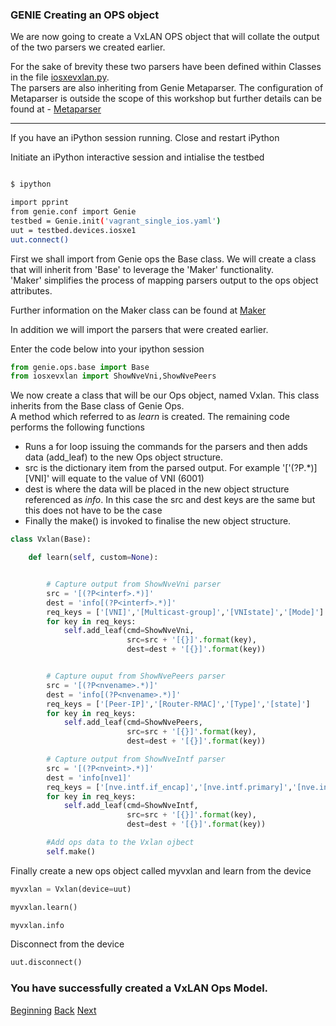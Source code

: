 ### GENIE Creating an OPS object

We are now going to create a VxLAN OPS object that will collate the output of the two parsers we created earlier.

For the sake of brevity these two parsers have been defined within Classes in the file [iosxevxlan.py](../scripts/iosxevxlan.py).  
The parsers are also inheriting from Genie Metaparser.  The configuration of Metaparser is outside the scope of this workshop
but further details can be found at - [Metaparser](https://pubhub.devnetcloud.com/media/pyats-packages/docs/metaparser/index.html)

---

If you have an iPython session running. Close and restart iPython

Initiate an iPython interactive session and intialise the testbed

```bash

$ ipython

import pprint
from genie.conf import Genie
testbed = Genie.init('vagrant_single_ios.yaml')
uut = testbed.devices.iosxe1
uut.connect()

```    


First we shall import from Genie ops the Base class.  We will create a class that will inherit from 'Base' to leverage the
'Maker' functionality.  
'Maker' simplifies the process of mapping parsers output to the ops object attributes. 

Further information on the Maker class can be found at [Maker](https://pubhub.devnetcloud.com/media/pyats-packages/docs/genie/Ops/developer/maker.html) 

In addition we will import the parsers that were created earlier.

Enter the code below into your ipython session

```python
from genie.ops.base import Base
from iosxevxlan import ShowNveVni,ShowNvePeers

```

We now create a class that will be our Ops object, named Vxlan.  This class inherits from the Base class of Genie Ops.  
A method which referred to as _learn_ is created.  The remaining code performs the following functions  

* Runs a for loop issuing the commands for the parsers and then adds data (add_leaf) to the new Ops object structure.
* src is the dictionary item from the parsed output. For example '['(?P<interf>.*)][VNI]' will equate to the value of VNI (6001)
* dest is where the data will be placed in the new object structure referenced as *info*.  In this case the src and dest keys are the same
but this does not have to be the case
* Finally the make() is invoked to finalise the new object structure.

```python
class Vxlan(Base):

    def learn(self, custom=None):


        # Capture output from ShowNveVni parser
        src = '[(?P<interf>.*)]'
        dest = 'info[(?P<interf>.*)]'
        req_keys = ['[VNI]','[Multicast-group]','[VNIstate]','[Mode]']
        for key in req_keys:
            self.add_leaf(cmd=ShowNveVni,
                          src=src + '[{}]'.format(key),
                          dest=dest + '[{}]'.format(key))


        # Capture ouput from ShowNvePeers parser
        src = '[(?P<nvename>.*)]'
        dest = 'info[(?P<nvename>.*)]'
        req_keys = ['[Peer-IP]','[Router-RMAC]','[Type]','[state]']
        for key in req_keys:
            self.add_leaf(cmd=ShowNvePeers,
                          src=src + '[{}]'.format(key),
                          dest=dest + '[{}]'.format(key))

        # Capture output from ShowNveIntf parser
        src = '[(?P<nveint>.*)]'
        dest = 'info[nve1]'
        req_keys = ['[nve.intf.if_encap]','[nve.intf.primary]','[nve.intf.source_intf]']
        for key in req_keys:
            self.add_leaf(cmd=ShowNveIntf,
                          src=src + '[{}]'.format(key),
                          dest=dest + '[{}]'.format(key))

        #Add ops data to the Vxlan ojbect
        self.make()
```

Finally create a new ops object called myvxlan and learn from the device

```python
myvxlan = Vxlan(device=uut)

myvxlan.learn()

myvxlan.info

```

Disconnect from the device
```python
uut.disconnect()
```

### You have successfully created a VxLAN Ops Model.




[Beginning](../README.md)   [Back](./step5.md)  [Next](./step7.md)